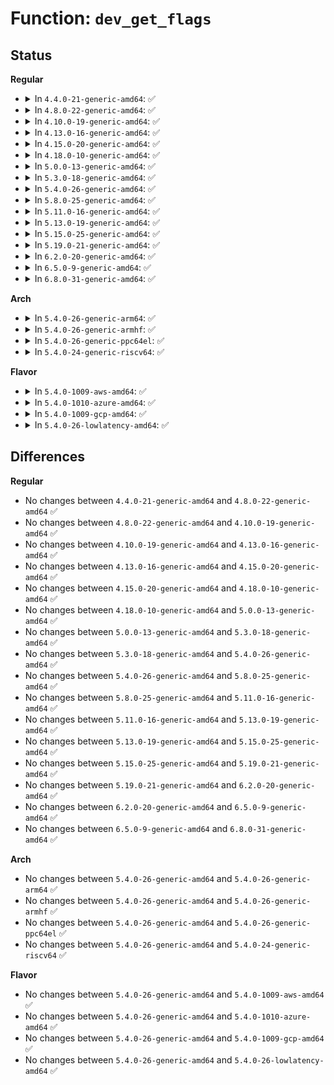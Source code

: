 # Function: <code>dev_get_flags</code>

## Status
<b>Regular</b>
<ul>
<li>
<details>
<summary>In <code>4.4.0-21-generic-amd64</code>: ✅</summary>

```c
unsigned int dev_get_flags(const struct net_device * dev)
```

```json
{
  "name": "dev_get_flags",
  "collision_type": "Unique Global",
  "inline_type": "No",
  "funcs": [
    {
      "addr": 18446744071586265792,
      "name": "dev_get_flags",
      "external": true,
      "loc": "net/core/dev.c:5876",
      "file": "net/core/dev.c",
      "inline": "seen, unknown",
      "caller_inline": [],
      "caller_func": [
        "net/core/rtnetlink.c:rtnl_fill_ifinfo",
        "net/core/rtnetlink.c:ndo_dflt_bridge_getlink",
        "net/core/dev_ioctl.c:dev_ioctl",
        "net/ipv4/fib_frontend.c:fib_netdev_event",
        "net/ipv4/fib_semantics.c:fib_sync_up",
        "net/ipv6/addrconf.c:inet6_fill_ifinfo",
        "net/wireless/wext-core.c:rtnetlink_ifinfo_prep"
      ]
    }
  ],
  "symbols": [
    {
      "addr": 18446744071586265792,
      "name": "dev_get_flags",
      "section": ".text",
      "bind": "STB_GLOBAL",
      "size": 103
    }
  ]
}
```
</details>
</li>
<li>
<details>
<summary>In <code>4.8.0-22-generic-amd64</code>: ✅</summary>

```c
unsigned int dev_get_flags(const struct net_device * dev)
```

```json
{
  "name": "dev_get_flags",
  "collision_type": "Unique Global",
  "inline_type": "No",
  "funcs": [
    {
      "addr": 18446744071586691264,
      "name": "dev_get_flags",
      "external": true,
      "loc": "net/core/dev.c:6327",
      "file": "net/core/dev.c",
      "inline": "seen, unknown",
      "caller_inline": [],
      "caller_func": [
        "net/core/rtnetlink.c:ndo_dflt_bridge_getlink",
        "net/core/rtnetlink.c:rtnl_fill_ifinfo",
        "net/core/dev_ioctl.c:dev_ioctl",
        "net/ipv4/fib_frontend.c:fib_netdev_event",
        "net/ipv4/fib_semantics.c:fib_sync_up",
        "net/ipv6/addrconf.c:inet6_fill_ifinfo",
        "net/wireless/wext-core.c:rtnetlink_ifinfo_prep"
      ]
    }
  ],
  "symbols": [
    {
      "addr": 18446744071586691264,
      "name": "dev_get_flags",
      "section": ".text",
      "bind": "STB_GLOBAL",
      "size": 103
    }
  ]
}
```
</details>
</li>
<li>
<details>
<summary>In <code>4.10.0-19-generic-amd64</code>: ✅</summary>

```c
unsigned int dev_get_flags(const struct net_device * dev)
```

```json
{
  "name": "dev_get_flags",
  "collision_type": "Unique Global",
  "inline_type": "No",
  "funcs": [
    {
      "addr": 18446744071586877536,
      "name": "dev_get_flags",
      "external": true,
      "loc": "net/core/dev.c:6471",
      "file": "net/core/dev.c",
      "inline": "seen, unknown",
      "caller_inline": [],
      "caller_func": [
        "net/core/rtnetlink.c:ndo_dflt_bridge_getlink",
        "net/core/rtnetlink.c:rtnl_fill_ifinfo",
        "net/core/dev_ioctl.c:dev_ioctl",
        "net/ipv4/fib_frontend.c:fib_netdev_event",
        "net/ipv4/fib_semantics.c:fib_sync_up",
        "net/ipv6/addrconf.c:inet6_fill_ifinfo",
        "net/wireless/wext-core.c:rtnetlink_ifinfo_prep"
      ]
    }
  ],
  "symbols": [
    {
      "addr": 18446744071586877536,
      "name": "dev_get_flags",
      "section": ".text",
      "bind": "STB_GLOBAL",
      "size": 103
    }
  ]
}
```
</details>
</li>
<li>
<details>
<summary>In <code>4.13.0-16-generic-amd64</code>: ✅</summary>

```c
unsigned int dev_get_flags(const struct net_device * dev)
```

```json
{
  "name": "dev_get_flags",
  "collision_type": "Unique Global",
  "inline_type": "No",
  "funcs": [
    {
      "addr": 18446744071587001776,
      "name": "dev_get_flags",
      "external": true,
      "loc": "net/core/dev.c:6636",
      "file": "net/core/dev.c",
      "inline": "seen, unknown",
      "caller_inline": [],
      "caller_func": [
        "net/core/rtnetlink.c:ndo_dflt_bridge_getlink",
        "net/core/rtnetlink.c:rtnl_fill_ifinfo",
        "net/core/dev_ioctl.c:dev_ioctl",
        "net/ipv4/fib_frontend.c:fib_netdev_event",
        "net/ipv4/fib_semantics.c:fib_sync_up",
        "net/ipv6/addrconf.c:inet6_fill_ifinfo",
        "net/wireless/wext-core.c:rtnetlink_ifinfo_prep"
      ]
    }
  ],
  "symbols": [
    {
      "addr": 18446744071587001776,
      "name": "dev_get_flags",
      "section": ".text",
      "bind": "STB_GLOBAL",
      "size": 103
    }
  ]
}
```
</details>
</li>
<li>
<details>
<summary>In <code>4.15.0-20-generic-amd64</code>: ✅</summary>

```c
unsigned int dev_get_flags(const struct net_device * dev)
```

```json
{
  "name": "dev_get_flags",
  "collision_type": "Unique Global",
  "inline_type": "No",
  "funcs": [
    {
      "addr": 18446744071587500432,
      "name": "dev_get_flags",
      "external": true,
      "loc": "net/core/dev.c:6793",
      "file": "net/core/dev.c",
      "inline": "seen, unknown",
      "caller_inline": [],
      "caller_func": [
        "net/core/rtnetlink.c:ndo_dflt_bridge_getlink",
        "net/core/rtnetlink.c:rtnl_fill_ifinfo",
        "net/core/dev_ioctl.c:dev_ioctl",
        "net/ipv4/fib_frontend.c:fib_netdev_event",
        "net/ipv4/fib_semantics.c:fib_sync_up",
        "net/ipv6/addrconf.c:inet6_fill_ifinfo",
        "net/wireless/wext-core.c:rtnetlink_ifinfo_prep"
      ]
    }
  ],
  "symbols": [
    {
      "addr": 18446744071587500432,
      "name": "dev_get_flags",
      "section": ".text",
      "bind": "STB_GLOBAL",
      "size": 103
    }
  ]
}
```
</details>
</li>
<li>
<details>
<summary>In <code>4.18.0-10-generic-amd64</code>: ✅</summary>

```c
unsigned int dev_get_flags(const struct net_device * dev)
```

```json
{
  "name": "dev_get_flags",
  "collision_type": "Unique Global",
  "inline_type": "No",
  "funcs": [
    {
      "addr": 18446744071587805344,
      "name": "dev_get_flags",
      "external": true,
      "loc": "net/core/dev.c:6929",
      "file": "net/core/dev.c",
      "inline": "seen, unknown",
      "caller_inline": [],
      "caller_func": [
        "net/core/rtnetlink.c:ndo_dflt_bridge_getlink",
        "net/core/rtnetlink.c:rtnl_fill_ifinfo",
        "net/core/dev_ioctl.c:dev_ioctl",
        "net/ipv4/fib_frontend.c:fib_netdev_event",
        "net/ipv4/fib_semantics.c:fib_sync_up",
        "net/ipv6/addrconf.c:inet6_fill_ifinfo",
        "net/wireless/wext-core.c:rtnetlink_ifinfo_prep"
      ]
    }
  ],
  "symbols": [
    {
      "addr": 18446744071587805344,
      "name": "dev_get_flags",
      "section": ".text",
      "bind": "STB_GLOBAL",
      "size": 103
    }
  ]
}
```
</details>
</li>
<li>
<details>
<summary>In <code>5.0.0-13-generic-amd64</code>: ✅</summary>

```c
unsigned int dev_get_flags(const struct net_device * dev)
```

```json
{
  "name": "dev_get_flags",
  "collision_type": "Unique Global",
  "inline_type": "No",
  "funcs": [
    {
      "addr": 18446744071587940896,
      "name": "dev_get_flags",
      "external": true,
      "loc": "net/core/dev.c:7504",
      "file": "net/core/dev.c",
      "inline": "seen, unknown",
      "caller_inline": [],
      "caller_func": [
        "net/core/rtnetlink.c:ndo_dflt_bridge_getlink",
        "net/core/rtnetlink.c:rtnl_fill_ifinfo",
        "net/core/dev_ioctl.c:dev_ioctl",
        "net/ipv4/fib_frontend.c:fib_netdev_event",
        "net/ipv4/fib_semantics.c:fib_sync_up",
        "net/ipv6/addrconf.c:inet6_fill_ifinfo",
        "net/wireless/wext-core.c:rtnetlink_ifinfo_prep"
      ]
    }
  ],
  "symbols": [
    {
      "addr": 18446744071587940896,
      "name": "dev_get_flags",
      "section": ".text",
      "bind": "STB_GLOBAL",
      "size": 103
    }
  ]
}
```
</details>
</li>
<li>
<details>
<summary>In <code>5.3.0-18-generic-amd64</code>: ✅</summary>

```c
unsigned int dev_get_flags(const struct net_device * dev)
```

```json
{
  "name": "dev_get_flags",
  "collision_type": "Unique Global",
  "inline_type": "No",
  "funcs": [
    {
      "addr": 18446744071588250016,
      "name": "dev_get_flags",
      "external": true,
      "loc": "net/core/dev.c:7514",
      "file": "net/core/dev.c",
      "inline": "seen, unknown",
      "caller_inline": [],
      "caller_func": [
        "net/core/rtnetlink.c:ndo_dflt_bridge_getlink",
        "net/core/rtnetlink.c:rtnl_fill_ifinfo",
        "net/core/dev_ioctl.c:dev_ioctl",
        "net/ipv4/fib_frontend.c:fib_netdev_event",
        "net/ipv4/fib_semantics.c:fib_sync_up",
        "net/ipv4/nexthop.c:nh_netdev_event",
        "net/ipv6/addrconf.c:inet6_fill_ifinfo",
        "net/wireless/wext-core.c:rtnetlink_ifinfo_prep"
      ]
    }
  ],
  "symbols": [
    {
      "addr": 18446744071588250016,
      "name": "dev_get_flags",
      "section": ".text",
      "bind": "STB_GLOBAL",
      "size": 103
    }
  ]
}
```
</details>
</li>
<li>
<details>
<summary>In <code>5.4.0-26-generic-amd64</code>: ✅</summary>

```c
unsigned int dev_get_flags(const struct net_device * dev)
```

```json
{
  "name": "dev_get_flags",
  "collision_type": "Unique Global",
  "inline_type": "No",
  "funcs": [
    {
      "addr": 18446744071588455216,
      "name": "dev_get_flags",
      "external": true,
      "loc": "net/core/dev.c:7803",
      "file": "net/core/dev.c",
      "inline": "seen, unknown",
      "caller_inline": [],
      "caller_func": [
        "net/core/rtnetlink.c:ndo_dflt_bridge_getlink",
        "net/core/rtnetlink.c:rtnl_fill_ifinfo",
        "net/core/dev_ioctl.c:dev_ioctl",
        "net/ipv4/fib_frontend.c:fib_netdev_event",
        "net/ipv4/fib_semantics.c:fib_sync_up",
        "net/ipv4/nexthop.c:nh_netdev_event",
        "net/ipv6/addrconf.c:inet6_fill_ifinfo",
        "net/wireless/wext-core.c:rtnetlink_ifinfo_prep"
      ]
    }
  ],
  "symbols": [
    {
      "addr": 18446744071588455216,
      "name": "dev_get_flags",
      "section": ".text",
      "bind": "STB_GLOBAL",
      "size": 103
    }
  ]
}
```
</details>
</li>
<li>
<details>
<summary>In <code>5.8.0-25-generic-amd64</code>: ✅</summary>

```c
unsigned int dev_get_flags(const struct net_device * dev)
```

```json
{
  "name": "dev_get_flags",
  "collision_type": "Unique Global",
  "inline_type": "No",
  "funcs": [
    {
      "addr": 18446744071589323248,
      "name": "dev_get_flags",
      "external": true,
      "loc": "net/core/dev.c:8216",
      "file": "net/core/dev.c",
      "inline": "seen, unknown",
      "caller_inline": [],
      "caller_func": [
        "net/core/rtnetlink.c:ndo_dflt_bridge_getlink",
        "net/core/rtnetlink.c:rtnl_fill_ifinfo",
        "net/core/dev_ioctl.c:dev_ifsioc_locked",
        "net/ipv4/fib_frontend.c:fib_netdev_event",
        "net/ipv4/fib_semantics.c:fib_sync_up",
        "net/ipv4/nexthop.c:nh_netdev_event",
        "net/ipv6/addrconf.c:inet6_fill_ifinfo",
        "net/wireless/wext-core.c:rtnetlink_ifinfo_prep"
      ]
    }
  ],
  "symbols": [
    {
      "addr": 18446744071589323248,
      "name": "dev_get_flags",
      "section": ".text",
      "bind": "STB_GLOBAL",
      "size": 103
    }
  ]
}
```
</details>
</li>
<li>
<details>
<summary>In <code>5.11.0-16-generic-amd64</code>: ✅</summary>

```c
unsigned int dev_get_flags(const struct net_device * dev)
```

```json
{
  "name": "dev_get_flags",
  "collision_type": "Unique Global",
  "inline_type": "No",
  "funcs": [
    {
      "addr": 18446744071589322240,
      "name": "dev_get_flags",
      "external": true,
      "loc": "net/core/dev.c:8461",
      "file": "net/core/dev.c",
      "inline": "seen, unknown",
      "caller_inline": [],
      "caller_func": [
        "net/core/rtnetlink.c:ndo_dflt_bridge_getlink",
        "net/core/rtnetlink.c:rtnl_fill_ifinfo",
        "net/core/dev_ioctl.c:dev_ioctl",
        "net/ipv4/fib_frontend.c:fib_netdev_event",
        "net/ipv4/fib_semantics.c:fib_sync_up",
        "net/ipv4/nexthop.c:nh_netdev_event",
        "net/ipv6/addrconf.c:inet6_fill_ifinfo",
        "net/wireless/wext-core.c:rtnetlink_ifinfo_prep"
      ]
    }
  ],
  "symbols": [
    {
      "addr": 18446744071589322240,
      "name": "dev_get_flags",
      "section": ".text",
      "bind": "STB_GLOBAL",
      "size": 103
    }
  ]
}
```
</details>
</li>
<li>
<details>
<summary>In <code>5.13.0-19-generic-amd64</code>: ✅</summary>

```c
unsigned int dev_get_flags(const struct net_device * dev)
```

```json
{
  "name": "dev_get_flags",
  "collision_type": "Unique Global",
  "inline_type": "No",
  "funcs": [
    {
      "addr": 18446744071589217984,
      "name": "dev_get_flags",
      "external": true,
      "loc": "net/core/dev.c:8720",
      "file": "net/core/dev.c",
      "inline": "seen, unknown",
      "caller_inline": [],
      "caller_func": [
        "net/core/rtnetlink.c:ndo_dflt_bridge_getlink",
        "net/core/rtnetlink.c:rtnl_fill_ifinfo",
        "net/core/dev_ioctl.c:dev_ioctl",
        "net/ipv4/fib_frontend.c:fib_netdev_event",
        "net/ipv4/fib_semantics.c:fib_sync_up",
        "net/ipv4/nexthop.c:nh_netdev_event",
        "net/ipv6/addrconf.c:inet6_fill_ifinfo",
        "net/wireless/wext-core.c:rtnetlink_ifinfo_prep"
      ]
    }
  ],
  "symbols": [
    {
      "addr": 18446744071589217984,
      "name": "dev_get_flags",
      "section": ".text",
      "bind": "STB_GLOBAL",
      "size": 103
    }
  ]
}
```
</details>
</li>
<li>
<details>
<summary>In <code>5.15.0-25-generic-amd64</code>: ✅</summary>

```c
unsigned int dev_get_flags(const struct net_device * dev)
```

```json
{
  "name": "dev_get_flags",
  "collision_type": "Unique Global",
  "inline_type": "No",
  "funcs": [
    {
      "addr": 18446744071589941664,
      "name": "dev_get_flags",
      "external": true,
      "loc": "net/core/dev.c:8710",
      "file": "net/core/dev.c",
      "inline": "seen, unknown",
      "caller_inline": [],
      "caller_func": [
        "net/core/rtnetlink.c:ndo_dflt_bridge_getlink",
        "net/core/rtnetlink.c:rtnl_fill_ifinfo",
        "net/core/dev_ioctl.c:dev_ioctl",
        "net/ipv4/fib_frontend.c:fib_netdev_event",
        "net/ipv4/fib_semantics.c:fib_sync_up",
        "net/ipv4/nexthop.c:nh_netdev_event",
        "net/ipv6/addrconf.c:inet6_fill_ifinfo",
        "net/wireless/wext-core.c:rtnetlink_ifinfo_prep"
      ]
    }
  ],
  "symbols": [
    {
      "addr": 18446744071589941664,
      "name": "dev_get_flags",
      "section": ".text",
      "bind": "STB_GLOBAL",
      "size": 103
    }
  ]
}
```
</details>
</li>
<li>
<details>
<summary>In <code>5.19.0-21-generic-amd64</code>: ✅</summary>

```c
unsigned int dev_get_flags(const struct net_device * dev)
```

```json
{
  "name": "dev_get_flags",
  "collision_type": "Unique Global",
  "inline_type": "No",
  "funcs": [
    {
      "addr": 18446744071591475200,
      "name": "dev_get_flags",
      "external": true,
      "loc": "net/core/dev.c:8475",
      "file": "net/core/dev.c",
      "inline": "seen, unknown",
      "caller_inline": [],
      "caller_func": [
        "net/core/rtnetlink.c:ndo_dflt_bridge_getlink",
        "net/core/rtnetlink.c:rtnl_fill_ifinfo",
        "net/core/dev_ioctl.c:dev_ioctl",
        "net/ipv4/fib_frontend.c:fib_netdev_event",
        "net/ipv4/fib_semantics.c:fib_sync_up",
        "net/ipv4/nexthop.c:nh_netdev_event",
        "net/ipv6/addrconf.c:inet6_fill_ifinfo",
        "net/wireless/wext-core.c:rtnetlink_ifinfo_prep"
      ]
    }
  ],
  "symbols": [
    {
      "addr": 18446744071591475200,
      "name": "dev_get_flags",
      "section": ".text",
      "bind": "STB_GLOBAL",
      "size": 113
    }
  ]
}
```
</details>
</li>
<li>
<details>
<summary>In <code>6.2.0-20-generic-amd64</code>: ✅</summary>

```c
unsigned int dev_get_flags(const struct net_device * dev)
```

```json
{
  "name": "dev_get_flags",
  "collision_type": "Unique Global",
  "inline_type": "No",
  "funcs": [
    {
      "addr": 18446744071593245328,
      "name": "dev_get_flags",
      "external": true,
      "loc": "net/core/dev.c:8461",
      "file": "net/core/dev.c",
      "inline": "seen, unknown",
      "caller_inline": [],
      "caller_func": [
        "net/core/rtnetlink.c:ndo_dflt_bridge_getlink",
        "net/core/rtnetlink.c:rtnl_fill_ifinfo",
        "net/core/dev_ioctl.c:dev_ioctl",
        "net/ipv4/fib_frontend.c:fib_netdev_event",
        "net/ipv4/fib_semantics.c:fib_sync_up",
        "net/ipv4/nexthop.c:nh_netdev_event",
        "net/ipv6/addrconf.c:inet6_fill_ifinfo",
        "net/wireless/wext-core.c:rtnetlink_ifinfo_prep"
      ]
    }
  ],
  "symbols": [
    {
      "addr": 18446744071593245328,
      "name": "dev_get_flags",
      "section": ".text",
      "bind": "STB_GLOBAL",
      "size": 113
    }
  ]
}
```
</details>
</li>
<li>
<details>
<summary>In <code>6.5.0-9-generic-amd64</code>: ✅</summary>

```c
unsigned int dev_get_flags(const struct net_device * dev)
```

```json
{
  "name": "dev_get_flags",
  "collision_type": "Unique Global",
  "inline_type": "No",
  "funcs": [
    {
      "addr": 18446744071593706016,
      "name": "dev_get_flags",
      "external": true,
      "loc": "net/core/dev.c:8467",
      "file": "net/core/dev.c",
      "inline": "seen, unknown",
      "caller_inline": [],
      "caller_func": [
        "net/core/rtnetlink.c:ndo_dflt_bridge_getlink",
        "net/core/rtnetlink.c:rtnl_fill_ifinfo",
        "net/core/dev_ioctl.c:dev_ioctl",
        "net/ipv4/fib_frontend.c:fib_netdev_event",
        "net/ipv4/fib_semantics.c:fib_sync_up",
        "net/ipv4/nexthop.c:nh_netdev_event",
        "net/ipv6/addrconf.c:inet6_fill_ifinfo",
        "net/wireless/wext-core.c:rtnetlink_ifinfo_prep"
      ]
    }
  ],
  "symbols": [
    {
      "addr": 18446744071593706016,
      "name": "dev_get_flags",
      "section": ".text",
      "bind": "STB_GLOBAL",
      "size": 123
    }
  ]
}
```
</details>
</li>
<li>
<details>
<summary>In <code>6.8.0-31-generic-amd64</code>: ✅</summary>

```c
unsigned int dev_get_flags(const struct net_device * dev)
```

```json
{
  "name": "dev_get_flags",
  "collision_type": "Unique Global",
  "inline_type": "No",
  "funcs": [
    {
      "addr": 18446744071594484336,
      "name": "dev_get_flags",
      "external": true,
      "loc": "net/core/dev.c:8585",
      "file": "net/core/dev.c",
      "inline": "seen, unknown",
      "caller_inline": [],
      "caller_func": [
        "net/core/rtnetlink.c:ndo_dflt_bridge_getlink",
        "net/core/rtnetlink.c:rtnl_fill_ifinfo",
        "net/core/dev_ioctl.c:dev_ioctl",
        "net/ipv4/fib_frontend.c:fib_netdev_event",
        "net/ipv4/fib_semantics.c:fib_sync_up",
        "net/ipv4/nexthop.c:nh_netdev_event",
        "net/ipv6/addrconf.c:inet6_fill_ifinfo",
        "net/wireless/wext-core.c:rtnetlink_ifinfo_prep"
      ]
    }
  ],
  "symbols": [
    {
      "addr": 18446744071594484336,
      "name": "dev_get_flags",
      "section": ".text",
      "bind": "STB_GLOBAL",
      "size": 132
    }
  ]
}
```
</details>
</li>
</ul>
<b>Arch</b>
<ul>
<li>
<details>
<summary>In <code>5.4.0-26-generic-arm64</code>: ✅</summary>

```c
unsigned int dev_get_flags(const struct net_device * dev)
```

```json
{
  "name": "dev_get_flags",
  "collision_type": "Unique Global",
  "inline_type": "No",
  "funcs": [
    {
      "addr": 18446603336501980296,
      "name": "dev_get_flags",
      "external": true,
      "loc": "net/core/dev.c:7803",
      "file": "net/core/dev.c",
      "inline": "seen, unknown",
      "caller_inline": [],
      "caller_func": [
        "net/core/rtnetlink.c:ndo_dflt_bridge_getlink",
        "net/core/rtnetlink.c:rtnl_fill_ifinfo",
        "net/core/dev_ioctl.c:dev_ioctl",
        "net/ipv4/fib_frontend.c:fib_netdev_event",
        "net/ipv4/fib_semantics.c:fib_sync_up",
        "net/ipv4/nexthop.c:nh_netdev_event",
        "net/ipv6/addrconf.c:inet6_fill_ifinfo",
        "net/wireless/wext-core.c:rtnetlink_ifinfo_prep"
      ]
    }
  ],
  "symbols": [
    {
      "addr": 18446603336501980296,
      "name": "dev_get_flags",
      "section": ".text",
      "bind": "STB_GLOBAL",
      "size": 124
    }
  ]
}
```
</details>
</li>
<li>
<details>
<summary>In <code>5.4.0-26-generic-armhf</code>: ✅</summary>

```c
unsigned int dev_get_flags(const struct net_device * dev)
```

```json
{
  "name": "dev_get_flags",
  "collision_type": "Unique Global",
  "inline_type": "No",
  "funcs": [
    {
      "addr": 3234734336,
      "name": "dev_get_flags",
      "external": true,
      "loc": "net/core/dev.c:7803",
      "file": "net/core/dev.c",
      "inline": "seen, unknown",
      "caller_inline": [],
      "caller_func": [
        "net/core/rtnetlink.c:ndo_dflt_bridge_getlink",
        "net/core/rtnetlink.c:rtnl_fill_ifinfo",
        "net/core/dev_ioctl.c:dev_ioctl",
        "net/ipv4/fib_frontend.c:fib_netdev_event",
        "net/ipv4/fib_semantics.c:fib_sync_up",
        "net/ipv4/nexthop.c:nh_netdev_event",
        "net/ipv6/addrconf.c:inet6_fill_ifinfo",
        "net/wireless/wext-core.c:wireless_send_event"
      ]
    }
  ],
  "symbols": [
    {
      "addr": 3234734336,
      "name": "dev_get_flags",
      "section": ".text",
      "bind": "STB_GLOBAL",
      "size": 108
    }
  ]
}
```
</details>
</li>
<li>
<details>
<summary>In <code>5.4.0-26-generic-ppc64el</code>: ✅</summary>

```c
unsigned int dev_get_flags(const struct net_device * dev)
```

```json
{
  "name": "dev_get_flags",
  "collision_type": "Unique Global",
  "inline_type": "No",
  "funcs": [
    {
      "addr": 13835058055295408368,
      "name": "dev_get_flags",
      "external": true,
      "loc": "net/core/dev.c:7803",
      "file": "net/core/dev.c",
      "inline": "seen, unknown",
      "caller_inline": [],
      "caller_func": [
        "net/core/rtnetlink.c:ndo_dflt_bridge_getlink",
        "net/core/rtnetlink.c:rtnl_fill_ifinfo",
        "net/core/dev_ioctl.c:dev_ioctl",
        "net/ipv4/fib_frontend.c:fib_netdev_event",
        "net/ipv4/fib_semantics.c:fib_sync_up",
        "net/ipv4/nexthop.c:nh_netdev_event",
        "net/ipv6/addrconf.c:inet6_fill_ifinfo",
        "net/wireless/wext-core.c:rtnetlink_ifinfo_prep"
      ]
    }
  ],
  "symbols": [
    {
      "addr": 13835058055295408368,
      "name": "dev_get_flags",
      "section": ".text",
      "bind": "STB_GLOBAL",
      "size": 128
    }
  ]
}
```
</details>
</li>
<li>
<details>
<summary>In <code>5.4.0-24-generic-riscv64</code>: ✅</summary>

```c
unsigned int dev_get_flags(const struct net_device * dev)
```

```json
{
  "name": "dev_get_flags",
  "collision_type": "Unique Global",
  "inline_type": "No",
  "funcs": [
    {
      "addr": 18446743936278278592,
      "name": "dev_get_flags",
      "external": true,
      "loc": "net/core/dev.c:7803",
      "file": "net/core/dev.c",
      "inline": "seen, unknown",
      "caller_inline": [],
      "caller_func": [
        "net/core/rtnetlink.c:ndo_dflt_bridge_getlink",
        "net/core/rtnetlink.c:rtnl_fill_ifinfo",
        "net/core/dev_ioctl.c:dev_ioctl",
        "net/ipv4/fib_frontend.c:fib_netdev_event",
        "net/ipv4/fib_semantics.c:fib_sync_up",
        "net/ipv4/nexthop.c:nh_netdev_event",
        "net/ipv6/addrconf.c:inet6_fill_ifinfo",
        "net/wireless/wext-core.c:wireless_send_event"
      ]
    }
  ],
  "symbols": [
    {
      "addr": 18446743936278278592,
      "name": "dev_get_flags",
      "section": ".text",
      "bind": "STB_GLOBAL",
      "size": 108
    }
  ]
}
```
</details>
</li>
</ul>
<b>Flavor</b>
<ul>
<li>
<details>
<summary>In <code>5.4.0-1009-aws-amd64</code>: ✅</summary>

```c
unsigned int dev_get_flags(const struct net_device * dev)
```

```json
{
  "name": "dev_get_flags",
  "collision_type": "Unique Global",
  "inline_type": "No",
  "funcs": [
    {
      "addr": 18446744071588062000,
      "name": "dev_get_flags",
      "external": true,
      "loc": "net/core/dev.c:7803",
      "file": "net/core/dev.c",
      "inline": "seen, unknown",
      "caller_inline": [],
      "caller_func": [
        "net/core/rtnetlink.c:ndo_dflt_bridge_getlink",
        "net/core/rtnetlink.c:rtnl_fill_ifinfo",
        "net/core/dev_ioctl.c:dev_ioctl",
        "net/ipv4/fib_frontend.c:fib_netdev_event",
        "net/ipv4/fib_semantics.c:fib_sync_up",
        "net/ipv4/nexthop.c:nh_netdev_event",
        "net/ipv6/addrconf.c:inet6_fill_ifinfo",
        "net/wireless/wext-core.c:rtnetlink_ifinfo_prep"
      ]
    }
  ],
  "symbols": [
    {
      "addr": 18446744071588062000,
      "name": "dev_get_flags",
      "section": ".text",
      "bind": "STB_GLOBAL",
      "size": 103
    }
  ]
}
```
</details>
</li>
<li>
<details>
<summary>In <code>5.4.0-1010-azure-amd64</code>: ✅</summary>

```c
unsigned int dev_get_flags(const struct net_device * dev)
```

```json
{
  "name": "dev_get_flags",
  "collision_type": "Unique Global",
  "inline_type": "No",
  "funcs": [
    {
      "addr": 18446744071587775088,
      "name": "dev_get_flags",
      "external": true,
      "loc": "net/core/dev.c:7803",
      "file": "net/core/dev.c",
      "inline": "seen, unknown",
      "caller_inline": [],
      "caller_func": [
        "net/core/rtnetlink.c:ndo_dflt_bridge_getlink",
        "net/core/rtnetlink.c:rtnl_fill_ifinfo",
        "net/core/dev_ioctl.c:dev_ioctl",
        "net/ipv4/fib_frontend.c:fib_netdev_event",
        "net/ipv4/fib_semantics.c:fib_sync_up",
        "net/ipv4/nexthop.c:nh_netdev_event",
        "net/ipv6/addrconf.c:inet6_fill_ifinfo",
        "net/wireless/wext-core.c:rtnetlink_ifinfo_prep"
      ]
    }
  ],
  "symbols": [
    {
      "addr": 18446744071587775088,
      "name": "dev_get_flags",
      "section": ".text",
      "bind": "STB_GLOBAL",
      "size": 103
    }
  ]
}
```
</details>
</li>
<li>
<details>
<summary>In <code>5.4.0-1009-gcp-amd64</code>: ✅</summary>

```c
unsigned int dev_get_flags(const struct net_device * dev)
```

```json
{
  "name": "dev_get_flags",
  "collision_type": "Unique Global",
  "inline_type": "No",
  "funcs": [
    {
      "addr": 18446744071588393776,
      "name": "dev_get_flags",
      "external": true,
      "loc": "net/core/dev.c:7803",
      "file": "net/core/dev.c",
      "inline": "seen, unknown",
      "caller_inline": [],
      "caller_func": [
        "net/core/rtnetlink.c:ndo_dflt_bridge_getlink",
        "net/core/rtnetlink.c:rtnl_fill_ifinfo",
        "net/core/dev_ioctl.c:dev_ioctl",
        "net/ipv4/fib_frontend.c:fib_netdev_event",
        "net/ipv4/fib_semantics.c:fib_sync_up",
        "net/ipv4/nexthop.c:nh_netdev_event",
        "net/ipv6/addrconf.c:inet6_fill_ifinfo",
        "net/wireless/wext-core.c:rtnetlink_ifinfo_prep"
      ]
    }
  ],
  "symbols": [
    {
      "addr": 18446744071588393776,
      "name": "dev_get_flags",
      "section": ".text",
      "bind": "STB_GLOBAL",
      "size": 103
    }
  ]
}
```
</details>
</li>
<li>
<details>
<summary>In <code>5.4.0-26-lowlatency-amd64</code>: ✅</summary>

```c
unsigned int dev_get_flags(const struct net_device * dev)
```

```json
{
  "name": "dev_get_flags",
  "collision_type": "Unique Global",
  "inline_type": "No",
  "funcs": [
    {
      "addr": 18446744071588529456,
      "name": "dev_get_flags",
      "external": true,
      "loc": "net/core/dev.c:7803",
      "file": "net/core/dev.c",
      "inline": "seen, unknown",
      "caller_inline": [],
      "caller_func": [
        "net/core/rtnetlink.c:ndo_dflt_bridge_getlink",
        "net/core/rtnetlink.c:rtnl_fill_ifinfo",
        "net/core/dev_ioctl.c:dev_ioctl",
        "net/ipv4/fib_frontend.c:fib_netdev_event",
        "net/ipv4/fib_semantics.c:fib_sync_up",
        "net/ipv4/nexthop.c:nh_netdev_event",
        "net/ipv6/addrconf.c:inet6_fill_ifinfo",
        "net/wireless/wext-core.c:rtnetlink_ifinfo_prep"
      ]
    }
  ],
  "symbols": [
    {
      "addr": 18446744071588529456,
      "name": "dev_get_flags",
      "section": ".text",
      "bind": "STB_GLOBAL",
      "size": 103
    }
  ]
}
```
</details>
</li>
</ul>

## Differences
<b>Regular</b>
<ul>
<li>
No changes between <code>4.4.0-21-generic-amd64</code> and <code>4.8.0-22-generic-amd64</code> ✅
</li>
<li>
No changes between <code>4.8.0-22-generic-amd64</code> and <code>4.10.0-19-generic-amd64</code> ✅
</li>
<li>
No changes between <code>4.10.0-19-generic-amd64</code> and <code>4.13.0-16-generic-amd64</code> ✅
</li>
<li>
No changes between <code>4.13.0-16-generic-amd64</code> and <code>4.15.0-20-generic-amd64</code> ✅
</li>
<li>
No changes between <code>4.15.0-20-generic-amd64</code> and <code>4.18.0-10-generic-amd64</code> ✅
</li>
<li>
No changes between <code>4.18.0-10-generic-amd64</code> and <code>5.0.0-13-generic-amd64</code> ✅
</li>
<li>
No changes between <code>5.0.0-13-generic-amd64</code> and <code>5.3.0-18-generic-amd64</code> ✅
</li>
<li>
No changes between <code>5.3.0-18-generic-amd64</code> and <code>5.4.0-26-generic-amd64</code> ✅
</li>
<li>
No changes between <code>5.4.0-26-generic-amd64</code> and <code>5.8.0-25-generic-amd64</code> ✅
</li>
<li>
No changes between <code>5.8.0-25-generic-amd64</code> and <code>5.11.0-16-generic-amd64</code> ✅
</li>
<li>
No changes between <code>5.11.0-16-generic-amd64</code> and <code>5.13.0-19-generic-amd64</code> ✅
</li>
<li>
No changes between <code>5.13.0-19-generic-amd64</code> and <code>5.15.0-25-generic-amd64</code> ✅
</li>
<li>
No changes between <code>5.15.0-25-generic-amd64</code> and <code>5.19.0-21-generic-amd64</code> ✅
</li>
<li>
No changes between <code>5.19.0-21-generic-amd64</code> and <code>6.2.0-20-generic-amd64</code> ✅
</li>
<li>
No changes between <code>6.2.0-20-generic-amd64</code> and <code>6.5.0-9-generic-amd64</code> ✅
</li>
<li>
No changes between <code>6.5.0-9-generic-amd64</code> and <code>6.8.0-31-generic-amd64</code> ✅
</li>
</ul>
<b>Arch</b>
<ul>
<li>
No changes between <code>5.4.0-26-generic-amd64</code> and <code>5.4.0-26-generic-arm64</code> ✅
</li>
<li>
No changes between <code>5.4.0-26-generic-amd64</code> and <code>5.4.0-26-generic-armhf</code> ✅
</li>
<li>
No changes between <code>5.4.0-26-generic-amd64</code> and <code>5.4.0-26-generic-ppc64el</code> ✅
</li>
<li>
No changes between <code>5.4.0-26-generic-amd64</code> and <code>5.4.0-24-generic-riscv64</code> ✅
</li>
</ul>
<b>Flavor</b>
<ul>
<li>
No changes between <code>5.4.0-26-generic-amd64</code> and <code>5.4.0-1009-aws-amd64</code> ✅
</li>
<li>
No changes between <code>5.4.0-26-generic-amd64</code> and <code>5.4.0-1010-azure-amd64</code> ✅
</li>
<li>
No changes between <code>5.4.0-26-generic-amd64</code> and <code>5.4.0-1009-gcp-amd64</code> ✅
</li>
<li>
No changes between <code>5.4.0-26-generic-amd64</code> and <code>5.4.0-26-lowlatency-amd64</code> ✅
</li>
</ul>
